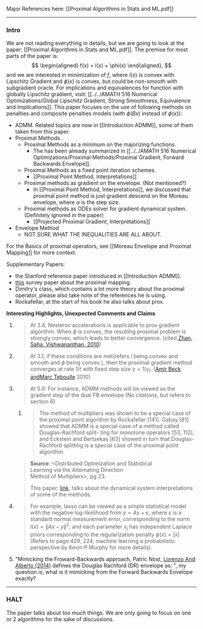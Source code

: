 Major References here: [[Proximal Algorithms in Stats and ML.pdf]]

---
### **Intro**

We are not reading everything in details, but we are going to look at the paper: [[Proximal Algorithms in Stats and ML.pdf]]. The premise for most parts of the paper is: 
$$
\begin{aligned}
    f(x) = l(x) + \phi(x)
\end{aligned},
$$
and we are interested in minimization of $f$, where $l(x)$ is convex with Lipschitz Gradient and $\phi(x)$ is convex, but could be non-smooth with subgradient oracle. For implications and equivalences for function with globally Lipschitz gradient, visit: [[../../AMATH 516 Numerical Optimizations/Global Lipschitz Gradient, Strong Smoothness, Equivalence and Implications]]. This paper focuses on the use of following methods on penalties and composite penalties models (with $\phi(Bx)$ instead of $\phi(x)$): 
* ADMM. Related topics are now in [[Introduction ADMM]], some of them taken from this paper. 
* Proximal Methods .
	* Proximal Methods as a minimum on the majorizing functions.
		* The has been already summarized in [[../../AMATH 516 Numerical Optimizations/Proximal Methods/Proximal Gradient, Forward Backwards Envelope]]. 
	* Proximal Methods as a fixed point iteration schemes. 
		* [[Proximal Point Method, Interpretations]]
	* Proximal methods as gradient on the envelope. (Not mentioned?)
		* In [[Proximal Point Method, Interpretations]], we discussed that proximal point method is just gradient descend on the Moreau envelope, where $\alpha$ is the step size. 
	* Proximal methods as ODEs solver for gradient dynamical system. (Definitely ignored in the paper)
		* [[Projected Proximal Gradient, Interpretations]]
* Envelope Method
	* NOT SURE WHAT THE INEQUALITIES ARE ALL ABOUT. 

For the Basics of proximal operators, see [[Moreau Envelope and Proximal Mapping]] for more context. 

Supplementary Papers: 
* the Stanford reference paper introduced in [[Introduction ADMM]]. 
* [this](https://web.stanford.edu/~boyd/papers/pdf/prox_algs.pdf) survey paper about the proximal mapping. 
* Dimitry's class, which contains a lot more theory about the proximal operator, please also take note of the references he is using. 
* Rockafellar, at the start of his book he also talks about prox. 

**Interesting Highlights, Unexpected Comments and Claims**
1. > At 3.4, Nesterov accelerations is applicable to prox gradient algorithm. When $\phi$ is convex, the resulting proximal problem is strongly convex, which leads to better convergence. (cited [Zhan, Saha, Vishwananthan, 2010](https://arxiv.org/abs/1109.6058))
2. > At 3.1, if these conditions are met(refers $l$ being convex and smooth and $\phi$ being convex.), then the proximal gradient method converges at rate $1/t$ with fixed step size $\gamma=1/\gamma_l$. ([Amir Beck andMarc Teboulle](http://www.math.tau.ac.il/~teboulle/papers/gradient_chapter.pdf) 2010)
3. > At 5.0: For instance, ADMM methods will be viewed as the gradient step of the dual FB envelope (No citations, but refers to section 6)
	1. > The method of multipliers was shown to be a special case of the  proximal point algorithm by Rockafellar \[141\]. Gabay \[81\] showed that  ADMM is a special case of a method called Douglas-Rachford split-  ting for monotone operators \[53, 112\], and Eckstein and Bertsekas  \[63\] showed in turn that Douglas-Rachford splitting is a special case  of the proximal point algorithm.
	> 
	> **Source**: \<Distributed Optimization and Statistical  
	Learning via the Alternating Direction  
	Method of Multipliers\>, pg 23. 
	> 
	> 
	> This paper: [link](https://web.stanford.edu/~boyd/papers/pdf/prox_algs.pdf), talks about the dynamical system interpretations of some of the methods. 
1. >For example, lasso can be viewed as a simple statistical model with the negative log-likelihood from $y=A x+\varepsilon$, where $\varepsilon$ is a standard normal measurement error, corresponding to the norm $l(x)=\|A x-y\|^2$, and each parameter $x_j$ has independent Laplace priors corresponding to the regularization penalty $\phi(x)=|x|$ (Refers to page 429, 224, machine learning a probabilistic perspective by Kevin P Murphy for more details). 
2. "Mimicking the Froward-Backwards approach, Patric Nost, [Lorenzo And Alberto (2014)](https://arxiv.org/abs/1407.6723) defines the Douglas Rachford (DR) envelope as: ", my question is, what is it mimicking from the Forward Backwards Envelope exactly? 

---
### **HALT**

The paper talks about too much things. We are only going to focus on one or 2 algorithms for the sake of discussions. 


